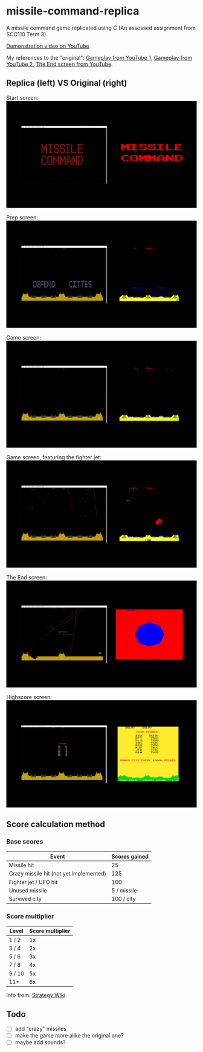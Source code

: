 # missile-command-replica
A missile command game replicated using C (An assessed assignment from SCC110 Term 3)

[Demonstration video on YouTube](https://www.youtube.com/watch?v=Y9ji1MEX1L8)

My references to the "original": [Gameplay from YouTube 1](https://www.youtube.com/watch?v=nokIGklnBGY), [Gameplay from YouTube 2](https://www.youtube.com/watch?v=we4lY-GEzMk), [The End screen from YouTube](https://www.youtube.com/watch?v=RZ2Ezkp6TaM).

## Replica (left) VS Original (right)
Start screen:
![Start screen, Original VS Replica](https://raw.githubusercontent.com/Gabrielchihonglee/missile-command-replica/master/media/comparestart.gif)

Prep screen:
![Prep screen, Original VS Replica](https://raw.githubusercontent.com/Gabrielchihonglee/missile-command-replica/master/media/compareprep.gif)

Game screen:
![Game screen, Original VS Replica](https://raw.githubusercontent.com/Gabrielchihonglee/missile-command-replica/master/media/comparegame.gif)

Game screen, featuring the fighter jet:
![Game screen (fighter jet), Original VS Replica](https://raw.githubusercontent.com/Gabrielchihonglee/missile-command-replica/master/media/comparefighterjet.gif)

The End screen:
![The End screen, Original VS Replica](https://raw.githubusercontent.com/Gabrielchihonglee/missile-command-replica/master/media/comparetheend.gif)

Highscore screen:
![Highscore screen, Original VS Replica](https://raw.githubusercontent.com/Gabrielchihonglee/missile-command-replica/master/media/comparehighscore.jpg)

## Score calculation method
### Base scores
Event | Scores gained
----- | -------------
Missile hit | 25
Crazy missile hit (not yet implemented) | 125
Fighter jet / UFO hit | 100
Unused missile | 5 / missile
Survived city | 100 / city
### Score multiplier
Level | Score multiplier
----- | ----------------
1 / 2 | 1x
3 / 4 | 2x
5 / 6 | 3x
7 / 8 | 4x
9 / 10 | 5x
11+ | 6x

Info from: [Strategy Wiki](https://strategywiki.org/wiki/Missile_Command/Walkthrough)

## Todo
- [ ] add "crazy" missiles
- [ ] make the game more alike the original one?
- [ ] maybe add sounds?
